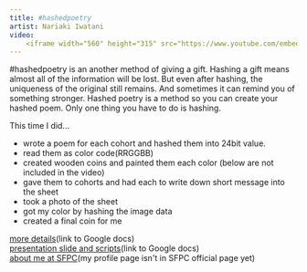 ```yaml
---
title: #hashedpoetry
artist: Nariaki Iwatani
video:
	<iframe width="560" height="315" src="https://www.youtube.com/embed/IAEZv-Z8-hI" frameborder="0" allow="accelerometer; autoplay; encrypted-media; gyroscope; picture-in-picture" allowfullscreen></iframe>
---
```

\#hashedpoetry is an another method of giving a gift.
Hashing a gift means almost all of the information will be lost.
But even after hashing, the uniqueness of the original still remains.
And sometimes it can remind you of something stronger.
Hashed poetry is a method so you can create your hashed poem.
Only one thing you have to do is hashing.

This time I did...

- wrote a poem for each cohort and hashed them into 24bit value.
- read them as color code(RRGGBB)
- created wooden coins and painted them each color
(below are not included in the video)
- gave them to cohorts and had each to write down short message into the sheet
- took a photo of the sheet
- got my color by hashing the image data
- created a final coin for me

[more details](https://docs.google.com/document/d/1aPvtyyfpQz_NERNJAkTXv7M79INP0mBBW_S7vWdKiiU/edit?usp=sharing)(link to Google docs)  
[presentation slide and scripts](https://docs.google.com/presentation/d/1aoECun1QehDprGZeM-RyQ28KbZK0jbYeOwLkpCACBEE/edit?usp=sharing)(link to Google docs)  
[about me at SFPC](https://medium.com/sfpc/meet-the-students-of-sfpc-summer-2019-in-yamaguchi-a9e597de530c#0895)(my profile page isn't in SFPC official page yet)